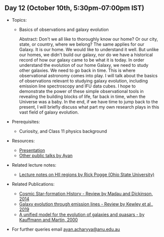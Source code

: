 ## Day 12 (October 10th, 5:30pm-07:00pm IST)
* Topics:
  * Basics of observations and galaxy evolution
    
    Abstract: Don't we all like to thoroughly know our home? Or our city, state, or country, where we belong? The same applies for our Galaxy. It is our home. We would like to understand it well. But unlike our homes, we didn't build our galaxy, nor do we have a historical record of how our galaxy came to be what it is today. In order understand the evolution of our home Galaxy, we need to study other galaxies. We need to go back in time. This is where observational astronomy comes into play. I will talk about the basics of observations relevant to studying galaxy evolution, including emission line spectroscopy and IFU data cubes. I hope to demonstrate the power of these simple observational tools in revealing the building blocks of life, far back in time, when the Universe was a baby. In the end, if we have time to jump back to the present, I will briefly discuss what part my own research plays in this vast field of galaxy evolution.

* Prerequisites:
  * Curiosity, and Class 11 physics background

* Resources:
  * [Presentation](https://github.com/ssp5361/Mini-Astro-workshop/blob/master/Day-12/Ayan_MAW_talk.pptx)
  * [Other public talks by Ayan](https://www.mso.anu.edu.au/~acharyya/outreach.html)

* Related lecture notes:
  * [Lecture notes on HII regions by Rick Pogge (Ohio State University)](http://www.astronomy.ohio-state.edu/~pogge/Ast871/Notes/Ionized.pdf)

* Related Publications:
  * [Cosmic Star-formation History - Review by Madau and Dickinson, 2014](https://ui.adsabs.harvard.edu/abs/2014ARA%26A..52..415M/abstract)
  * [Galaxy evolution through emission lines - Review by Kewley et al., 2019](https://ui.adsabs.harvard.edu/abs/2019ARA%26A..57..511K/abstract)
  * [A unified model for the evolution of galaxies and quasars - by Kauffmann and Martin, 2000](https://ui.adsabs.harvard.edu/abs/2000MNRAS.311..576K/abstract)
  
* For further queries email ayan.acharyya@anu.edu.au
